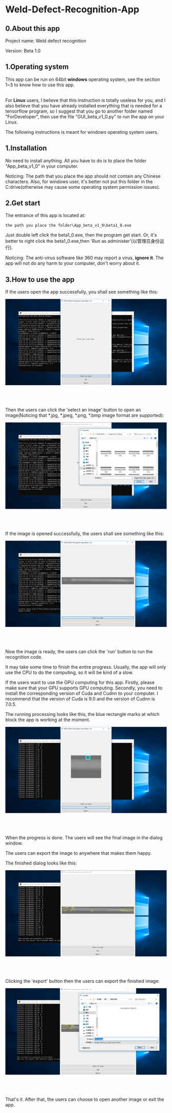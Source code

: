 # Weld-Defect-Recognition-App

## 0.About this app

Project name: Weld defect recognition

Version: Beta 1.0


## 1.Operating system

This app can be run on 64bit **windows** operating system, see the section 1~3 to know how to use this app.
 <br>
 <br>

For **Linux** users, I believe that this instruction is totally useless for you, and I also believe that you have already installed everything that is needed for a tensorflow program, so I suggest that you go to another folder named "ForDeveloper", then use the file "GUI_beta_v1_0.py" to run the app on your Linux.

The following instructions is meant for windows operating system users.

## 1.Installation

No need to install anything. All you have to do is to place the folder "App_beta_v1_0" in your computer. 

Noticing: The path that you place the app should not contain any Chinese characters. Also, for windows user, it's better not put this folder in the C:drive(otherwise may cause some operating system permission issues).


## 2.Get start

The entrance of this app is located at:

```
the path you place the folder\App_beta_v1_0\beta1_0.exe
```

Just double left click the beta1_0.exe, then the program get start. Or, it's better to right click the beta1_0.exe,then 'Run as administer'(以管理员身份运行).

Noticing: The anti-virus software like 360 may report a virus, **ignore it**. The app will not do any harm to your computer, don't worry about it.


## 3.How to use the app

If the users open the app successfully, you shall see something like this:

<div align=center>
<img src="https://github.com/ChenZuzhi/Weld-Defect-Recognition-App/blob/master/ImgsForReadme/1.png">
</div>
 <br>
 <br>
 <br>

Then the users can click the 'select an image' button to open an image(Noticing that *.jpg, *.jpeg, *.png, *.bmp image format are supported):

<div align=center>
<img src="https://github.com/ChenZuzhi/Weld-Defect-Recognition-App/blob/master/ImgsForReadme/2.png">
</div>
 <br>
 <br>
 <br>

If the image is opened successfully, the users shall see something like this:

<div align=center>
<img src="https://github.com/ChenZuzhi/Weld-Defect-Recognition-App/blob/master/ImgsForReadme/3.png">
</div>
 <br>
 <br>
 <br>
 
Now the image is ready, the users can click the 'run' button to run the recognition code.

It may take some time to finish the entire progress. Usually, the app will only use the CPU to do the computing, so it will be kind of a slow. 

If the users want to use the GPU computing for this app. Firstly, please make sure that your GPU supports GPU computing. Secondly, you need to install the corresponding version of Cuda and Cudnn to your computer. I recommend that the version of Cuda is 9.0 and the version of Cudnn is 7.0.5.

The running processing looks like this, the blue rectangle marks at which block the app is working at the moment.

<div align=center>
<img src="https://github.com/ChenZuzhi/Weld-Defect-Recognition-App/blob/master/ImgsForReadme/4.png">
</div>
 <br>
 <br>
 <br>

When the progress is done. The users will see the final image in the dialog window.

The users can export the image to anywhere that makes them happy.

The finished dialog looks like this:

<div align=center>
<img src="https://github.com/ChenZuzhi/Weld-Defect-Recognition-App/blob/master/ImgsForReadme/5.png">
</div>
 <br>
 <br>
 <br>

Clicking the 'export' button then the users can export the finished image:

<div align=center>
<img src="https://github.com/ChenZuzhi/Weld-Defect-Recognition-App/blob/master/ImgsForReadme/6.png">
</div>
 <br>
 <br>
 <br>

That's it. After that, the users can choose to open another image or exit the app.
